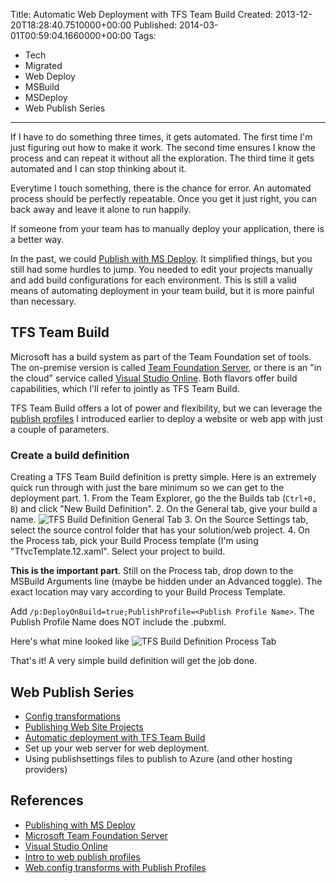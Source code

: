 Title: Automatic Web Deployment with TFS Team Build
Created: 2013-12-20T18:28:40.7510000+00:00
Published: 2014-03-01T00:59:04.1660000+00:00
Tags: 
 - Tech
 - Migrated
 - Web Deploy
 - MSBuild
 - MSDeploy
 - Web Publish Series
---
If I have to do something three times, it gets automated. The first time I'm just figuring out how to make it work. The second time ensures I know the process and can repeat it without all the exploration. The third time it gets automated and I can stop thinking about it.

Everytime I touch something, there is the chance for error. An automated process should be perfectly repeatable. Once you get it just right, you can back away and leave it alone to run happily.

If someone from your team has to manually deploy your application, there is a better way.

In the past, we could [Publish with MS Deploy][Chris Kadel]. It simplified things, but you still had some hurdles to jump. You needed to edit your projects manually and add build configurations for each environment. This is still a valid means of automating deployment in your team build, but it is more painful than necessary.

## TFS Team Build
Microsoft has a build system as part of the Team Foundation set of tools. The on-premise version is called [Team Foundation Server][TFS], or there is an "in the cloud" service called [Visual Studio Online][VSOnline]. Both flavors offer build capabilities, which I'll refer to jointly as TFS Team Build.

TFS Team Build offers a lot of power and flexibility, but we can leverage the [publish profiles][Publish Profiles] I introduced earlier to deploy a website or web app with just a couple of parameters.

### Create a build definition
Creating a TFS Team Build definition is pretty simple. Here is an extremely quick run through with just the bare minimum so we can get to the deployment part.
1\. From the Team Explorer, go the the Builds tab (`Ctrl+0, B`) and click "New Build Definition".
2\. On the General tab, give your build a name.
![TFS Build Definition General Tab](/Content/images/2014/Mar/Build_General_Tab.PNG)
3\. On the Source Settings tab, select the source control folder that has your solution/web project. 
4\. On the Process tab, pick your Build Process template (I'm using "TfvcTemplate.12.xaml". Select your project to build.

**This is the important part**. Still on the Process tab, drop down to the MSBuild Arguments line (maybe be hidden under an Advanced toggle).  The exact location may vary according to your Build Process Template.

Add `/p:DeployOnBuild=true;PublishProfile=<Publish Profile Name>`. The Publish Profile Name does NOT include the .pubxml.

Here's what mine looked like 
![TFS Build Definition Process Tab](/Content/images/2014/Mar/Build_Process_Tab.PNG)

That's it! A very simple build definition will get the job done.

## Web Publish Series
+ [Config transformations](http://awaitwisdom.com/publish-profile-config-transform/) 
+ [Publishing Web Site Projects](http://awaitwisdom.com/publishing-website-projects)
+ [Automatic deployment with TFS Team Build](http://awaitwisdom.com/automatic-web-deployment-with-tfs-team-build)
+ Set up your web server for web deployment.
+ Using publishsettings files to publish to Azure (and other hosting providers)

## References
* [Publishing with MS Deploy][Chris Kadel]
* [Microsoft Team Foundation Server][TFS]
* [Visual Studio Online][VSOnline]
* [Intro to web publish profiles][Publish Profiles]
* [Web.config transforms with Publish Profiles][Web.config transforms]

[Chris Kadel]:http://chriskadel.com/2013/03/using-tfs-to-build-and-deploy-during-the-build-process-with-ms-deploy/
[TFS]:http://msdn.microsoft.com/en-us/vstudio/ff637362.aspx
[VSOnline]:http://www.visualstudio.com/products/visual-studio-online-overview-vs
[Publish Profiles]:http://awaitwisdom.com/intro-to-web-publish-profiles/
[Web.config transforms]:http://awaitwisdom.com/publish-profile-config-transform/